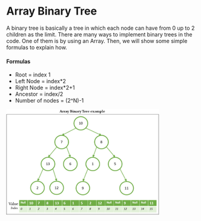 # Array Binary Tree
A binary tree is basically a tree in which each node can have from 0 up to 2 children as the limit. There are many ways to implement binary trees in the code. One of them is by using an Array. Then, we will show some simple formulas to explain how.
#### Formulas
- Root = index 1
- Left Node = index*2
- Right Node = index*2+1
- Ancestor = index/2
- Number of nodes = (2^N)-1

<img src="../../images/array_binary_tree_example.jpg" width="80%" />